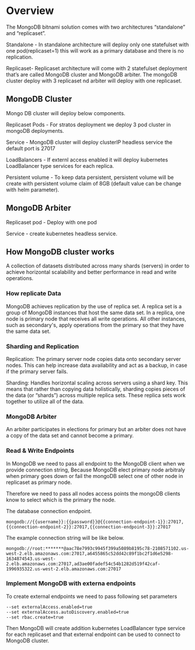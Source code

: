 # Overview
The MongoDB bitnami solution comes with two architectures “standalone” and “replicaset”.

Standalone - In standalone architecture will deploy only one statefulset with one pod(replicaset=1) this will work as a primary database and there is no replication.

Replicaset- Replicaset architecture will come with 2 statefulset deployment that’s are called MongoDB cluster and MongoDB arbiter. The mongoDB cluster deploy with 3 replicaset nd arbiter will deploy with one replicaset.

## MongoDB Cluster

Mongo DB cluster will deploy below components.

Replicaset Pods - For stratos deployment we deploy 3 pod cluster in mongoDB deployments.

Service - MongoDB cluster will deploy clusterIP headless service the default port is 27017

LoadBalancers - If externl access enabled it will deploy kubernetes LoadBalancer type services for each replica.

Persistent volume - To keep data persistent, persistent volume will be create with persistent volume claim of 8GB (default value can be change with helm parameter).

## MongoDB Arbiter

Replicaset pod - Deploy with one pod 

Service - create kubernetes headless service.

## How MongoDB cluster works

A collection of datasets distributed across many shards (servers) in order to achieve horizontal scalability and better performance in read and write operations.

### How replicate Data

MongoDB achieves replication by the use of replica set. A replica set is a group of MongoDB instances that host the same data set. In a replica, one node is primary node that receives all write operations. All other instances, such as secondary's, apply operations from the primary so that they have the same data set.

### Sharding and Replication

Replication: The primary server node copies data onto secondary server nodes. This can help increase data availability and act as a backup, in case if the primary server fails.

Sharding: Handles horizontal scaling across servers using a shard key. This means that rather than copying data holistically, sharding copies pieces of the data (or “shards”) across multiple replica sets. These replica sets work together to utilize all of the data.

### MongoDB Arbiter

An arbiter participates in elections for primary but an arbiter does not have a copy of the data set and cannot become a primary.

### Read & Write Endpoints

In MongoDB we need to pass all endpoint to the MongoDB client when we provide connection string, Because MongoDB elect primary node arbitraly when primary goes down or fail the mongoDB select one of other node in replicaset as primary node. 

Therefore we need to pass all nodes access points the mongoDB clients know to select which is the primary the node.

The database connection endpoint.

```
mongodb://{{username}}:{{password}}@{{connection-endpoint-1}}:27017,{{connection-endpoint-2}}:27017,{{connection-endpoint-3}}:27017
```

The example connection string will be like below.

```
mongodb://root:*******@aac78e7993c9945f399a5089b8195c78-2108571102.us-west-2.elb.amazonaws.com:27017,a6455865c52dd42c89f1bc2f1d6e5298-1634874543.us-west-2.elb.amazonaws.com:27017,ad3ae00fadef54c54b1282d519f42caf-1996935322.us-west-2.elb.amazonaws.com:27017
```

### Implement MongoDB with externa endpoints

To create external endpoints we need to pass following set parameters 

```
--set externalAccess.enabled=true
--set externalAccess.autoDiscovery.enabled=true
--set rbac.create=true
```

Then MongoDB will create addition kubernetes LoadBalancer type service for each replicaset and that external endpoint can be used to connect to MongoDB cluster.